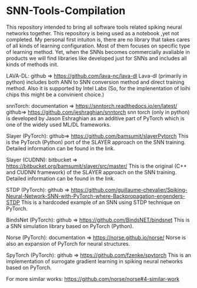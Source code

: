 # SNN-Tools-Compilation
This repository intended to bring all software tools related spiking neural networks together.
This repository is being used as a notebook ,yet not completed. My personal first intuiton is, there are no library that takes cares of all kinds of learning configuration. Most of them focuses on specific type of learning method. Yet, when the SNNs becomes commercially avaliable in products we will find libraries like developed just for SNNs and includes all kinds of methods init.

LAVA-DL: github => https://github.com/lava-nc/lava-dl
Lava-dl (primarily in python) includes both ANN to SNN conversion method and direct training method. Also it is supported by Intel Labs (So, for the implenentation of loihi chips this might be a convinient choice.)

snnTorch: documentation => https://snntorch.readthedocs.io/en/latest/ github=> https://github.com/jeshraghian/snntorch
snn torch (only in python) is developed by Jason Eshraghian as an additive part of PyTorch which is one of the widely used ML/DL frameworks. 

Slayer (PyTorch): github=> https://github.com/bamsumit/slayerPytorch
This is the PyTorch (Python) port of the SLAYER approach on the SNN training. Detailed information can be found in the link.

Slayer (CUDNN): bitbucket => https://bitbucket.org/bamsumit/slayer/src/master/
This is the original (C++ and CUDNN framework) of the SLAYER approach on the SNN training. Detailed information can be found in the link.

STDP (PyTorch): github => https://github.com/guillaume-chevalier/Spiking-Neural-Network-SNN-with-PyTorch-where-Backpropagation-engenders-STDP
This is a hardcoded example of an SNN using STDP technique on PyTorch.

BindsNet (PyTorch): github => https://github.com/BindsNET/bindsnet
This is a SNN simulation library based on PyTorch (Python).

Norse (PyTorch): documentation => https://norse.github.io/norse/
Norse is also an expansion of PyTorch for neural structures.

SpyTorch (PyTorch): github => https://github.com/fzenke/spytorch
This is an implementation of surrogate gradient learning in spiking neural networks based on PyTorch.

For more similar works: https://github.com/norse/norse#4-similar-work
